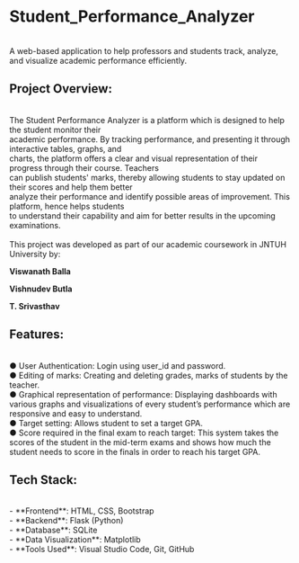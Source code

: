 # Student_Performance_Analyzer
<br>
A web-based application to help professors and students track, analyze, and visualize academic performance efficiently.
<br>

## Project Overview:
<br>
The Student Performance Analyzer is a platform which is designed to help the student monitor their
<br>
academic performance. By tracking performance, and presenting it through interactive tables, graphs, and
<br>
charts, the platform offers a clear and visual representation of their progress through their course. Teachers
<br>
can publish students' marks, thereby allowing students to stay updated on their scores and help them better
<br>
analyze their performance and identify possible areas of improvement. This platform, hence helps students
<br>
to understand their capability and aim for better results in the upcoming examinations.
<br>
<br>
This project was developed as part of our academic coursework in JNTUH University by:
<br>

**Viswanath Balla**

**Vishnudev Butla**

**T. Srivasthav**


## Features:
<br>
● User Authentication: Login using user_id and password.
<br>
● Editing of marks: Creating and deleting grades, marks of students by the teacher.
<br>
● Graphical representation of performance: Displaying dashboards with various graphs and visualizations of every student’s performance which are responsive and easy to understand.
<br>
● Target setting: Allows student to set a target GPA.
<br>
● Score required in the final exam to reach target: This system takes the scores of the student in the mid-term exams and shows how much the student needs to score in the finals in order to reach his target GPA.

## Tech Stack:
<br>
- **Frontend**: HTML, CSS, Bootstrap
<br>
- **Backend**: Flask (Python)
<br>
- **Database**: SQLite
<br>
- **Data Visualization**: Matplotlib
<br>
- **Tools Used**: Visual Studio Code, Git, GitHub
